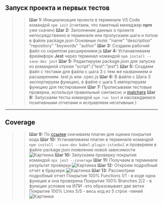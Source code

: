 ## Запуск проекта и первых тестов
>>**Шаг 1:** Инициализация проекта в терминале VS Code командой ```npm init``` (считаем, что пакетный менеджер **npm** уже скачен)
>>**Шаг 2:** Заполнение данных о проекте непосредственно в терминале или пропускаем шаги и потом в файле package.json
>Основные поля:
>"name"
>"description"
>"repository"
>"keywords"
>"author"
>>**Шаг 3:** Создаем рабочий файл со скриптом раcширением js
>>**Шаг 4:** Устанавливаем фреймфорк **Jest** через терминал командой ```npm install --save-dev jest```
>>**Шаг 5:** Редактируем package.json для запуска из командной строки "script":{"test":"jest"}
>>**Шаг 5:** Создаем файл с тестами для файла с шага 3 с тем же названиием и расширением .test.js или .cpec.js
>>**Шаг 6:** В файле с Шага 3 экспортируем функцию, в файле с шага 5 импортируем функцию для тестирования
>>**Шаг 7:** Прописываем тестовые проверки, используя правильный синтаксис и [matchers](https://jestjs.io/docs/using-matchers)
>>**Шаг 8:** Запускаем тесты командой ```npm run test``` и наслаждаемся позитивными отчетами и исправляем негативные )
---
## Coverage
>>**Шаг 9:** По [ссылке](https://www.npmjs.com/package/babel-plugin-istanbul) скачиваем плагин для оценки покрытия кода
>>**Шаг 10:** Устанавливаем плагин в терминале командой ```npm install --save-dev babel-plugin-istanbul``` и проверяем в файле package.json появление новой зависимости ![Картинка](https://drive.google.com/file/d/1WKeRgLqOht_R0j164mTneYSYG_gGnDzX/view?usp=share_link)
>>**Шаг 10:** Запускаем проверку покрытия командой ```npx jest --coverage```
>>**Шаг 11:** Получаем в терминале результат проверки
![Картинка](https://drive.google.com/file/d/1PzIjueMbaT8nnAuRHFjEOBtcRU0Y3-F1/view?usp=share_link)
>>**Шаг 12:** Откроем подробный отчет в браузере
![Картинка](https://drive.google.com/file/d/1efznr7A184Bwinl2ZoXZ82A7ePt_5jJ8/view?usp=share_link)
>>**Шаг 13:** Рассмотрим подробный отчет 
>>Покрытие 100% Functions 1/1 - в коде одна функция и она проверена
>>Покрытие 100% Branches 2/2 - в функции условие на ИЛИ -это образовывает две ветки
>>Покрытие 100% Lines 5/5 - весь код из 5 строк -линий 
![Картинка](https://drive.google.com/file/d/1efznr7A184Bwinl2ZoXZ82A7ePt_5jJ8/view?usp=share_link)
